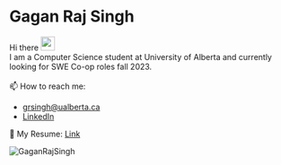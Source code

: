 # <h1>Gagan Raj Singh</h1>
Hi there <img src="https://raw.githubusercontent.com/MartinHeinz/MartinHeinz/master/wave.gif" width="25px"> <br>
I am a Computer Science student at University of Alberta and currently looking for SWE Co-op roles fall 2023.
<br>
<br>
📫 How to reach me: <br>
   - grsingh@ualberta.ca <br>
   - <a target="_blank" href = "https://linkedin.com/in/gagan-raj-singh">LinkedIn</a> <br>
 
📄 My Resume:  <a target="_blank" href = "https://drive.google.com/file/d/1DtaMteG1PX3Z_fae0QHjYKI4oW3SDQ6y/view?usp=sharing">Link</a> <br>

<p align="left"> <img src="https://komarev.com/ghpvc/?username=GaganRajSingh" alt="GaganRajSingh" /> </p>


<!--
**GaganRajSingh/GaganRajSingh** is a ✨ _special_ ✨ repository because its `README.md` (this file) appears on your GitHub profile.

Here are some ideas to get you started:

- 🔭 I’m currently working on ...
- 🌱 I’m currently learning ...
- 👯 I’m looking to collaborate on ...
- 🤔 I’m looking for help with ...
- 💬 Ask me about ...
- 📫 How to reach me: ...
- 😄 Pronouns: ...
- ⚡ Fun fact: ...
-->
